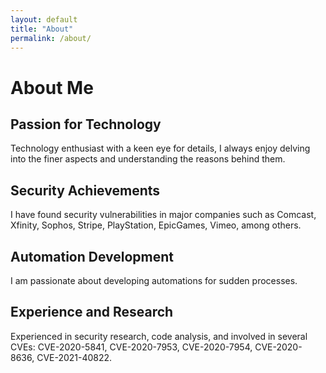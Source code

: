 ```yaml
---
layout: default
title: "About"
permalink: /about/
---
```


# About Me

## Passion for Technology

Technology enthusiast with a keen eye for details, I always enjoy delving into the finer aspects and understanding the reasons behind them.

## Security Achievements

I have found security vulnerabilities in major companies such as Comcast, Xfinity, Sophos, Stripe, PlayStation, EpicGames, Vimeo, among others.

## Automation Development

I am passionate about developing automations for sudden processes.

## Experience and Research

Experienced in security research, code analysis, and involved in several CVEs: CVE-2020-5841, CVE-2020-7953, CVE-2020-7954, CVE-2020-8636, CVE-2021-40822.

